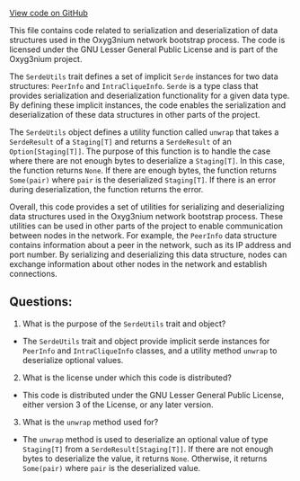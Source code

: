 [View code on GitHub](https://github.com/alephium/alephium/flow/src/main/scala/org/alephium/flow/network/bootstrap/SerdeUtils.scala)

This file contains code related to serialization and deserialization of data structures used in the Oxyg3nium network bootstrap process. The code is licensed under the GNU Lesser General Public License and is part of the Oxyg3nium project.

The `SerdeUtils` trait defines a set of implicit `Serde` instances for two data structures: `PeerInfo` and `IntraCliqueInfo`. `Serde` is a type class that provides serialization and deserialization functionality for a given data type. By defining these implicit instances, the code enables the serialization and deserialization of these data structures in other parts of the project.

The `SerdeUtils` object defines a utility function called `unwrap` that takes a `SerdeResult` of a `Staging[T]` and returns a `SerdeResult` of an `Option[Staging[T]]`. The purpose of this function is to handle the case where there are not enough bytes to deserialize a `Staging[T]`. In this case, the function returns `None`. If there are enough bytes, the function returns `Some(pair)` where `pair` is the deserialized `Staging[T]`. If there is an error during deserialization, the function returns the error.

Overall, this code provides a set of utilities for serializing and deserializing data structures used in the Oxyg3nium network bootstrap process. These utilities can be used in other parts of the project to enable communication between nodes in the network. For example, the `PeerInfo` data structure contains information about a peer in the network, such as its IP address and port number. By serializing and deserializing this data structure, nodes can exchange information about other nodes in the network and establish connections.
## Questions: 
 1. What is the purpose of the `SerdeUtils` trait and object?
- The `SerdeUtils` trait and object provide implicit serde instances for `PeerInfo` and `IntraCliqueInfo` classes, and a utility method `unwrap` to deserialize optional values.

2. What is the license under which this code is distributed?
- This code is distributed under the GNU Lesser General Public License, either version 3 of the License, or any later version.

3. What is the `unwrap` method used for?
- The `unwrap` method is used to deserialize an optional value of type `Staging[T]` from a `SerdeResult[Staging[T]]`. If there are not enough bytes to deserialize the value, it returns `None`. Otherwise, it returns `Some(pair)` where `pair` is the deserialized value.